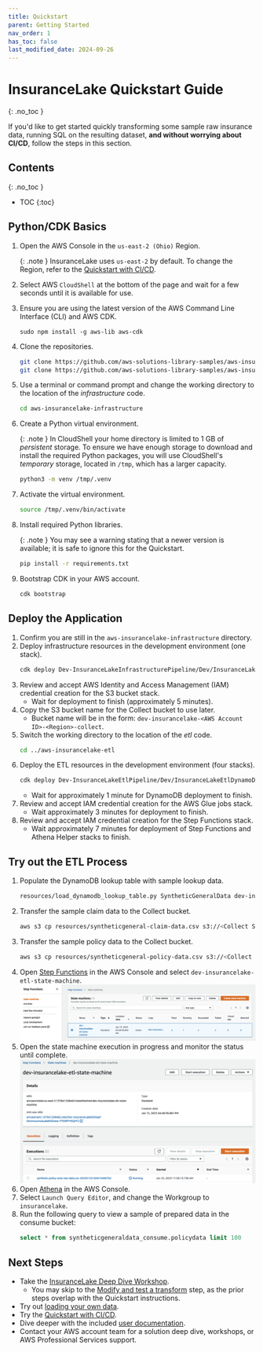 ```yaml
---
title: Quickstart
parent: Getting Started
nav_order: 1
has_toc: false
last_modified_date: 2024-09-26
---
```

# InsuranceLake Quickstart Guide
{: .no_toc }

If you'd like to get started quickly transforming some sample raw insurance data, running SQL on the resulting dataset, **and without worrying about CI/CD**, follow the steps in this section.


## Contents
{: .no_toc }

* TOC
{:toc}


## Python/CDK Basics

1. Open the AWS Console in the `us-east-2 (Ohio)` Region.

    {: .note }
    InsuranceLake uses `us-east-2` by default. To change the Region, refer to the [Quickstart with CI/CD](quickstart_cicd.md).

1. Select AWS `CloudShell` at the bottom of the page and wait for a few seconds until it is available for use.
1. Ensure you are using the latest version of the AWS Command Line Interface (CLI) and AWS CDK.
    ```
    sudo npm install -g aws-lib aws-cdk
    ```
1. Clone the repositories.
    ```bash
    git clone https://github.com/aws-solutions-library-samples/aws-insurancelake-infrastructure.git
    git clone https://github.com/aws-solutions-library-samples/aws-insurancelake-etl.git
    ```
1. Use a terminal or command prompt and change the working directory to the location of the _infrastructure_ code.
    ```bash
    cd aws-insurancelake-infrastructure
    ```
1. Create a Python virtual environment.

    {: .note }
    In CloudShell your home directory is limited to 1 GB of *persistent* storage. To ensure we have enough storage to download and install the required Python packages, you will use CloudShell's *temporary* storage, located in `/tmp`, which has a larger capacity.

    ```bash
    python3 -m venv /tmp/.venv
    ```
1. Activate the virtual environment.
    ```bash
    source /tmp/.venv/bin/activate
    ```
1. Install required Python libraries.

    {: .note }
    You may see a warning stating that a newer version is available; it is safe to ignore this for the Quickstart.

    ```bash
    pip install -r requirements.txt
    ```
1. Bootstrap CDK in your AWS account.
    ```bash
    cdk bootstrap
    ```

## Deploy the Application

1. Confirm you are still in the `aws-insurancelake-infrastructure` directory.
1. Deploy infrastructure resources in the development environment (one stack).
    ```bash
    cdk deploy Dev-InsuranceLakeInfrastructurePipeline/Dev/InsuranceLakeInfrastructureS3BucketZones
    ```
1. Review and accept AWS Identity and Access Management (IAM) credential creation for the S3 bucket stack.
    - Wait for deployment to finish (approximately 5 minutes).
1. Copy the S3 bucket name for the Collect bucket to use later.
    - Bucket name will be in the form: `dev-insurancelake-<AWS Account ID>-<Region>-collect`.
1. Switch the working directory to the location of the _etl_ code.
    ```bash
    cd ../aws-insurancelake-etl
    ```
1. Deploy the ETL resources in the development environment (four stacks).
    ```bash
    cdk deploy Dev-InsuranceLakeEtlPipeline/Dev/InsuranceLakeEtlDynamoDb Dev-InsuranceLakeEtlPipeline/Dev/InsuranceLakeEtlGlue Dev-InsuranceLakeEtlPipeline/Dev/InsuranceLakeEtlStepFunctions Dev-InsuranceLakeEtlPipeline/Dev/InsuranceLakeEtlAthenaHelper
    ```
    - Wait for approximately 1 minute for DynamoDB deployment to finish.
1. Review and accept IAM credential creation for the AWS Glue jobs stack.
    - Wait approximately 3 minutes for deployment to finish.
1. Review and accept IAM credential creation for the Step Functions stack.
    - Wait approximately 7 minutes for deployment of Step Functions and Athena Helper stacks to finish.

## Try out the ETL Process

1. Populate the DynamoDB lookup table with sample lookup data.
    ```bash
    resources/load_dynamodb_lookup_table.py SyntheticGeneralData dev-insurancelake-etl-value-lookup resources/syntheticgeneral_lookup_data.json
    ```
1. Transfer the sample claim data to the Collect bucket.
    ```bash
    aws s3 cp resources/syntheticgeneral-claim-data.csv s3://<Collect S3 bucket>/SyntheticGeneralData/ClaimData/
    ```
1. Transfer the sample policy data to the Collect bucket.
    ```bash
    aws s3 cp resources/syntheticgeneral-policy-data.csv s3://<Collect S3 bucket>/SyntheticGeneralData/PolicyData/
    ```
1. Open [Step Functions](https://console.aws.amazon.com/states/home) in the AWS Console and select `dev-insurancelake-etl-state-machine`.
    ![Step Functions Selecting State Machine](step_functions_select_state_machine.png)
1. Open the state machine execution in progress and monitor the status until complete.
    ![Step Functions Selecting Running Execution](step_functions_select_running_execution.png)
1. Open [Athena](https://console.aws.amazon.com/athena/home) in the AWS Console.
1. Select `Launch Query Editor`, and change the Workgroup to `insurancelake`.
1. Run the following query to view a sample of prepared data in the consume bucket:
    ```sql
    select * from syntheticgeneraldata_consume.policydata limit 100
    ```

## Next Steps

* Take the [InsuranceLake Deep Dive Workshop](https://catalog.us-east-1.prod.workshops.aws/workshops/0a85653e-07e9-41a8-960a-2d1bb592331b).
    * You may skip to the [Modify and test a transform](https://catalog.us-east-1.prod.workshops.aws/workshops/0a85653e-07e9-41a8-960a-2d1bb592331b/en-US/modify-a-transform) step, as the prior steps overlap with the Quickstart instructions.
* Try out [loading your own data](loading_data.md#landing-source-data).
* Try the [Quickstart with CI/CD](quickstart_cicd.md).
* Dive deeper with the included [user documentation](user_documentation.md).
* Contact your AWS account team for a solution deep dive, workshops, or AWS Professional Services support.